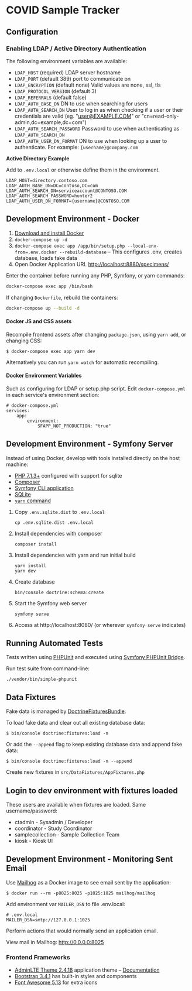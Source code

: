 # COVID Sample Tracker

## Configuration

### Enabling LDAP / Active Directory Authentication

The following environment variables are available:

 * `LDAP_HOST` (required) LDAP server hostname
 * `LDAP_PORT` (default 389) port to communicate on
 * `LDAP_ENCRYPTION` (default none) Valid values are none, ssl, tls
 * `LDAP_PROTOCOL_VERSION` (default 3)
 * `LDAP_REFERRALS` (default false)
 * `LDAP_AUTH_BASE_DN` DN to use when searching for users
 * `LDAP_AUTH_SEARCH_DN` User to log in as when checking if a user or their credentials are valid (eg. "user@EXAMPLE.COM" or "cn=read-only-admin,dc=example,dc=com")
 * `LDAP_AUTH_SEARCH_PASSWORD` Password to use when authenticating as `LDAP_AUTH_SEARCH_DN` 
 * `LDAP_AUTH_USER_DN_FORMAT` DN to use when looking up a user to authenticate. For example: `{username}@company.com` 
 
**Active Directory Example**

Add to `.env.local` or otherwise define them in the environment.

```
LDAP_HOST=directory.contoso.com
LDAP_AUTH_BASE_DN=DC=contoso,DC=com
LDAP_AUTH_SEARCH_DN=serviceaccount@CONTOSO.COM
LDAP_AUTH_SEARCH_PASSWORD=hunter2
LDAP_AUTH_USER_DN_FORMAT={username}@CONTOSO.COM
```


## Development Environment - Docker

1. [Download and install Docker](https://www.docker.com/)
1. `docker-compose up -d`
1. `docker-compose exec app /app/bin/setup.php --local-env-from=.env.docker --rebuild-database` – This configures .env, creates database, loads fake data
1. Open Docker Application URL <http://localhost:8880/specimens/>

Enter the container before running any PHP, Symfony, or yarn commands:

```bash
docker-compose exec app /bin/bash
``` 

If changing `Dockerfile`, rebuild the containers:

```bash
docker-compose up --build -d
```

#### Docker JS and CSS assets

Recompile frontend assets after changing `package.json`, using `yarn add`, or changing CSS:

    $ docker-compose exec app yarn dev

Alternatively you can run `yarn watch` for automatic recompiling.

#### Docker Environment Variables

Such as configuring for LDAP or setup.php script. Edit `docker-compose.yml` in each service's environment section:

    # docker-compose.yml
    services:
        app:
            environment:
                SFAPP_NOT_PRODUCTION: "true"


## Development Environment - Symfony Server

Instead of using Docker, develop with tools installed directly on the host machine:

 * [PHP 7.1.3+](https://www.php.net/) configured with support for sqlite
 * [Composer](https://getcomposer.org/)
 * [Symfony CLI application](https://symfony.com/download)
 * [SQLite](https://www.sqlite.org/download.html)
 * [`yarn` command](https://yarnpkg.com/getting-started/install)

1. Copy `.env.sqlite.dist` to `.env.local`

    `cp .env.sqlite.dist .env.local`

2. Install dependencies with composer

    `composer install`
    
3. Install dependencies with yarn and run initial build

    ```
    yarn install
    yarn dev
    ```
    
4. Create database

	```
    bin/console doctrine:schema:create
    ```
   
5. Start the Symfony web server

    `symfony serve`
    
6. Access at http://localhost:8080/ (or wherever `symfony serve` indicates)

## Running Automated Tests

Tests written using [PHPUnit](https://phpunit.de/) and executed using [Symfony PHPUnit Bridge](https://symfony.com/doc/4.4/testing.html).

Run test suite from command-line:

    ./vendor/bin/simple-phpunit

## Data Fixtures

Fake data is managed by [DoctrineFixturesBundle](https://symfony.com/doc/master/bundles/DoctrineFixturesBundle/index.html).

To load fake data and clear out all existing database data:

    $ bin/console doctrine:fixtures:load -n

Or add the `--append` flag to keep existing database data and append fake data:

    $ bin/console doctrine:fixtures:load -n --append

Create new fixtures in `src/DataFixtures/AppFixtures.php`

## Login to dev environment with fixtures loaded

These users are available when fixtures are loaded. Same username/password:

* ctadmin - Sysadmin / Developer
* coordinator - Study Coordinator
* samplecollection - Sample Collection Team
* kiosk - Kiosk UI

## Development Environment - Monitoring Sent Email

Use [Mailhog](https://github.com/mailhog/MailHog) as a Docker image to see email sent by the application:

    $ docker run --rm -p8025:8025 -p1025:1025 mailhog/mailhog

Add environment var `MAILER_DSN` to file .env.local:

    # .env.local
    MAILER_DSN=smtp://127.0.0.1:1025

Perform actions that would normally send an application email.

View mail in Mailhog: <http://0.0.0.0:8025>

### Frontend Frameworks

* [AdminLTE Theme 2.4.18](https://github.com/ColorlibHQ/AdminLTE) application theme – [Documentation](https://adminlte.io/docs/2.4/installation)
* [Bootstrap 3.4.1](https://getbootstrap.com/docs/3.4/components/) has built-in styles and components
* [Font Awesome 5.13](https://fontawesome.com/icons?d=gallery&m=free) for extra icons
